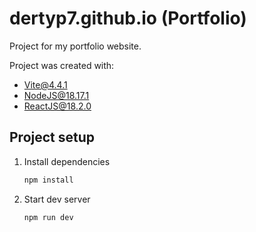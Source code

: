 # dertyp7.github.io (Portfolio)

Project for my portfolio website.

Project was created with:

- [Vite@4.4.1](https://vitejs.dev/)
- [NodeJS@18.17.1](https://nodejs.org/)
- [ReactJS@18.2.0](https://react.dev/)

## Project setup

1. Install dependencies

   ```bash
   npm install
   ```

2. Start dev server

   ```bash
   npm run dev
   ```
